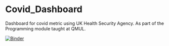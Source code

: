 # Covid_Dashboard
Dashboard for covid metric using UK Health Security Agency. 
As part of the Programming module taught at QMUL.

[![Binder](https://mybinder.org/badge_logo.svg)](https://mybinder.org/v2/gh/Xicras/Covid_Dashboard.git/HEAD)
